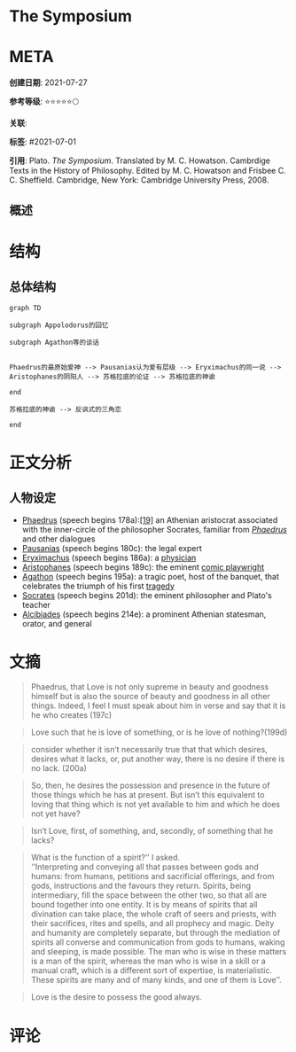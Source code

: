 # The Symposium

# META

**创建日期**: 2021-07-27

**参考等级**: ⭐⭐⭐⭐⭐🌕

**关联**: 

**标签**: #2021-07-01

**引用**: Plato. *The Symposium*. Translated by M. C. Howatson. Cambrdige Texts in the History of Philosophy. Edited by M. C. Howatson and Frisbee C. C. Sheffield. Cambridge, New York: Cambridge University Press, 2008.

## 概述


# 结构

## 总体结构

```mermaid
graph TD

subgraph Appolodorus的回忆

subgraph Agathon等的谈话


Phaedrus的最原始爱神 --> Pausanias认为爱有层级 --> Eryximachus的同一说 -->  Aristophanes的阴阳人 --> 苏格拉底的论证 --> 苏格拉底的神谕

end

苏格拉底的神谕 --> 反讽式的三角恋

end
```

# 正文分析

## 人物设定

-   [Phaedrus](https://en.wikipedia.org/wiki/Phaedrus_(Athenian) "Phaedrus (Athenian)") (speech begins 178a):[[19]](https://en.wikipedia.org/wiki/Symposium_(Plato)#cite_note-19) an Athenian aristocrat associated with the inner-circle of the philosopher Socrates, familiar from _[Phaedrus](https://en.wikipedia.org/wiki/Phaedrus_(Plato) "Phaedrus (Plato)")_ and other dialogues
-   [Pausanias](https://en.wikipedia.org/wiki/Pausanias_(Athenian)) (speech begins 180c): the legal expert
-   [Eryximachus](https://en.wikipedia.org/wiki/Eryximachus "Walter Hamilton (Master of Magdalene College)") (speech begins 186a): a [physician](https://en.wikipedia.org/wiki/Physician "Physician")
-   [Aristophanes](https://en.wikipedia.org/wiki/Aristophanes "Aristophanes") (speech begins 189c): the eminent [comic playwright](https://en.wikipedia.org/wiki/Ancient_Greek_comedy "Ancient Greek comedy")
-   [Agathon](https://en.wikipedia.org/wiki/Agathon "Agathon") (speech begins 195a): a tragic poet, host of the banquet, that celebrates the triumph of his first [tragedy](https://en.wikipedia.org/wiki/Tragedy "Tragedy")
-   [Socrates](https://en.wikipedia.org/wiki/Socrates "Socrates") (speech begins 201d): the eminent philosopher and Plato's teacher
-   [Alcibiades](https://en.wikipedia.org/wiki/Alcibiades "Alcibiades") (speech begins 214e): a prominent Athenian statesman, orator, and general

# 文摘

>    Phaedrus, that Love is not only supreme in beauty and goodness himself but is also the source of beauty and goodness in all other things. Indeed, I feel I must speak about him in verse and say that it is he who creates (197c)

>    Love such that he is love of something, or is he love of nothing?(199d)

>    consider whether it isn’t necessarily true that that which desires, desires what it lacks, or, put another way, there is no desire if there is no lack. (200a)

>    So, then, he desires the possession and presence in  the future of those things which he has at present. But isn’t this  equivalent to loving that thing which is not yet available to him and  which he does not yet have?

>    Isn’t Love, first, of something, and, secondly, of something that he lacks?

>    What is the function of a spirit?’’ I asked.  
>    ‘‘Interpreting and conveying all that passes between gods and  humans: from humans, petitions and sacrificial offerings, and from gods, instructions and the favours they return. Spirits, being intermediary, fill the space between the other two, so that all are bound together into one entity. It is by means of spirits that all divination can take place, the whole craft of seers and priests, with their sacrifices, rites and spells, and all prophecy and magic. Deity and humanity are completely separate, but through the mediation of spirits all converse and communication from gods to humans, waking and sleeping, is made possible. The man who is wise in these matters is a man of the spirit, whereas the man who is wise in a skill or a manual craft, which is a different sort of expertise, is materialistic. These spirits are many and of many kinds, and one of them is Love’’.

>    Love is the desire to possess the good always.


# 评论
